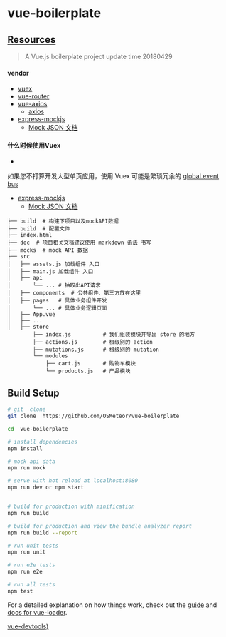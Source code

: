 # vue-boilerplate
## [Resources](./Resources.md)


> A Vue.js boilerplate project update time 20180429

#### vendor 
- [vuex](https://vuex.vuejs.org/zh-cn/intro.html)
- [vue-router](https://router.vuejs.org/zh-cn/)
- [vue-axios](https://github.com/imcvampire/vue-axios)
    - [axios](https://github.com/axios/axios)
- [express-mockjs](https://github.com/52cik/express-mockjs#readme)
    -  [Mock JSON 文档](https://github.com/52cik/express-mockjs/blob/master/README.zh-CN.md)    
#### 什么时候使用Vuex
-
如果您不打算开发大型单页应用，使用 Vuex 可能是繁琐冗余的 [global event bus](https://cn.vuejs.org/v2/guide/components.html#%E9%9D%9E%E7%88%B6%E5%AD%90%E7%BB%84%E4%BB%B6%E7%9A%84%E9%80%9A%E4%BF%A1)

- [express-mockjs](https://github.com/52cik/express-mockjs#readme)
    -  [Mock JSON 文档](https://github.com/52cik/express-mockjs/blob/master/README.zh-CN.md)

```
├── build  # 构建下项目以及mockAPI数据
├── build  # 配置文件
├── index.html 
├── doc  # 项目相关文档建议使用 markdown 语法 书写
├── mocks  # mock API 数据
├── src
│   ├── assets.js 加载组件 入口
│   ├── main.js 加载组件 入口
│   ├── api
│       └── ... # 抽取出API请求
│   ├── components  # 公共组件、第三方放在这里 
│   ├── pages   # 具体业务组件开发
│       └── ... # 具体业务逻辑页面
│   ├── App.vue
│   ├── ...
│   ├── store 
        ├── index.js          # 我们组装模块并导出 store 的地方
        ├── actions.js        # 根级别的 action
        ├── mutations.js      # 根级别的 mutation
        └── modules
            ├── cart.js       # 购物车模块
            └── products.js   # 产品模块

```

## Build Setup

``` bash
# git  clone 
git clone  https://github.com/OSMeteor/vue-boilerplate

cd  vue-boilerplate

# install dependencies
npm install

# mock api data 
npm run mock

# serve with hot reload at localhost:8080
npm run dev or npm start


# build for production with minification
npm run build

# build for production and view the bundle analyzer report
npm run build --report

# run unit tests
npm run unit

# run e2e tests
npm run e2e

# run all tests
npm test
```

For a detailed explanation on how things work, check out the [guide](http://vuejs-templates.github.io/webpack/) and [docs for vue-loader](http://vuejs.github.io/vue-loader).


[vue-devtools)](https://github.com/vuejs/vue-devtools#vue-devtools)